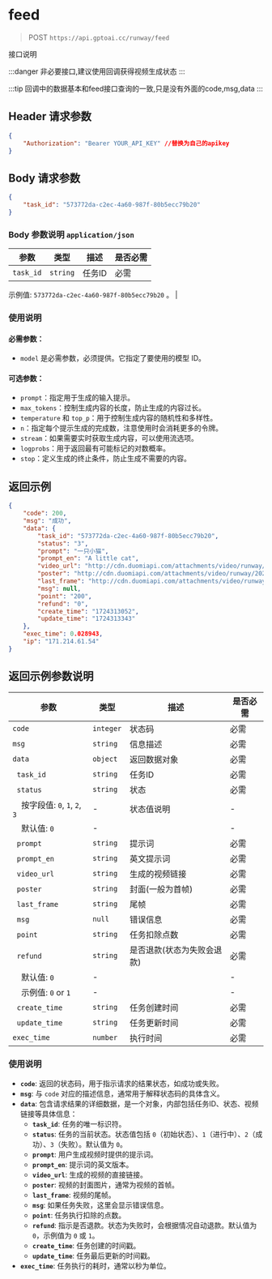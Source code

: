 # feed
>POST `https://api.gptoai.cc/runway/feed`

接口说明


:::danger
非必要接口,建议使用回调获得视频生成状态
:::

:::tip
回调中的数据基本和feed接口查询的一致,只是没有外面的code,msg,data
:::
## Header 请求参数
```json
{
    "Authorization": "Bearer YOUR_API_KEY" //替换为自己的apikey
}
```
## Body 请求参数
```json
{
    "task_id": "573772da-c2ec-4a60-987f-80b5ecc79b20"
}
```
### Body 参数说明 `application/json`

| 参数       | 类型     | 描述  | 是否必需 |
|------------|----------|-------|----------|
| `task_id`  | `string` | 任务ID | 必需     |

示例值: `573772da-c2ec-4a60-987f-80b5ecc79b20`
。                                                                                                     |

### 使用说明
#### 必需参数：
- `model` 是必需参数，必须提供。它指定了要使用的模型 ID。
#### 可选参数：
- `prompt`：指定用于生成的输入提示。
- `max_tokens`：控制生成内容的长度，防止生成的内容过长。
- `temperature` 和 `top_p`：用于控制生成内容的随机性和多样性。
- `n`：指定每个提示生成的完成数，注意使用时会消耗更多的令牌。
- `stream`：如果需要实时获取生成内容，可以使用流选项。
- `logprobs`：用于返回最有可能标记的对数概率。
- `stop`：定义生成的终止条件，防止生成不需要的内容。

## 返回示例
```json
{
    "code": 200,
    "msg": "成功",
    "data": {
        "task_id": "573772da-c2ec-4a60-987f-80b5ecc79b20",
        "status": "3",
        "prompt": "一只小猫",
        "prompt_en": "A little cat",
        "video_url": "http://cdn.duomiapi.com/attachments/video/runway/20240822/bac2acce179f63bafa7d6597028afe39.mp4",
        "poster": "http://cdn.duomiapi.com/attachments/video/runway/20240822/50201c7893f43cb7606d0b0c13ad5d6a.png",
        "last_frame": "http://cdn.duomiapi.com/attachments/video/runway/20240822/426336fb8f95ea386af5ca82e0c17a06.png",
        "msg": null,
        "point": "200",
        "refund": "0",
        "create_time": "1724313052",
        "update_time": "1724313343"
    },
    "exec_time": 0.028943,
    "ip": "171.214.61.54"
}
```

## 返回示例参数说明
| 参数            | 类型      | 描述                      | 是否必需 |
|-----------------|-----------|---------------------------|----------|
| `code`          | `integer` | 状态码                      | 必需     |
| `msg`           | `string`  | 信息描述                    | 必需     |
| `data`          | `object`  | 返回数据对象                | 必需     |
| &nbsp;&nbsp;`task_id`     | `string`  | 任务ID                     | 必需     |
| &nbsp;&nbsp;`status`      | `string`  | 状态                       | 必需     |
| &nbsp;&nbsp;&nbsp;&nbsp;按字段值: `0`, `1`, `2`, `3` | -         | 状态值说明                 | -        |
| &nbsp;&nbsp;&nbsp;&nbsp;默认值: `0`                   | -         |                           | -        |
| &nbsp;&nbsp;`prompt`      | `string`  | 提示词                     | 必需     |
| &nbsp;&nbsp;`prompt_en`   | `string`  | 英文提示词                  | 必需     |
| &nbsp;&nbsp;`video_url`   | `string`  | 生成的视频链接               | 必需     |
| &nbsp;&nbsp;`poster`      | `string`  | 封面(一般为首帧)             | 必需     |
| &nbsp;&nbsp;`last_frame`  | `string`  | 尾帧                        | 必需     |
| &nbsp;&nbsp;`msg`         | `null`    | 错误信息                    | 必需     |
| &nbsp;&nbsp;`point`       | `string`  | 任务扣除点数                 | 必需     |
| &nbsp;&nbsp;`refund`      | `string`  | 是否退款(状态为失败会退款)   | 必需     |
| &nbsp;&nbsp;&nbsp;&nbsp;默认值: `0`                    | -         |                           | -        |
| &nbsp;&nbsp;&nbsp;&nbsp;示例值: `0` or `1`             | -         |                           | -        |
| &nbsp;&nbsp;`create_time` | `string`  | 任务创建时间                 | 必需     |
| &nbsp;&nbsp;`update_time` | `string`  | 任务更新时间                 | 必需     |
| `exec_time`     | `number`  | 执行时间                    | 必需     |

### 使用说明

- **`code`**: 返回的状态码，用于指示请求的结果状态，如成功或失败。
- **`msg`**: 与 `code` 对应的描述信息，通常用于解释状态码的具体含义。
- **`data`**: 包含请求结果的详细数据，是一个对象，内部包括任务ID、状态、视频链接等具体信息：
  - **`task_id`**: 任务的唯一标识符。
  - **`status`**: 任务的当前状态。状态值包括 `0`（初始状态）、`1`（进行中）、`2`（成功）、`3`（失败）。默认值为 `0`。
  - **`prompt`**: 用户生成视频时提供的提示词。
  - **`prompt_en`**: 提示词的英文版本。
  - **`video_url`**: 生成的视频的直接链接。
  - **`poster`**: 视频的封面图片，通常为视频的首帧。
  - **`last_frame`**: 视频的尾帧。
  - **`msg`**: 如果任务失败，这里会显示错误信息。
  - **`point`**: 任务执行扣除的点数。
  - **`refund`**: 指示是否退款。状态为失败时，会根据情况自动退款。默认值为 `0`，示例值为 `0` 或 `1`。
  - **`create_time`**: 任务创建的时间戳。
  - **`update_time`**: 任务最后更新的时间戳。
- **`exec_time`**: 任务执行的耗时，通常以秒为单位。
